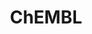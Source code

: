 ---
bigquery: https://console.cloud.google.com/bigquery?p=patents-public-data&d=ebi_chembl&page=dataset
citation: '"The ChEMBL database in 2017." Anna Gaulton, Anne Hersey, Michał Nowotka,
  A Patrícia Bento, Jon Chambers, David Mendez, Prudence Mutowo, Francis Atkinson,
  Louisa J Bellis, Elena Cibrián-Uhalte, Mark Davies, Nathan Dedman, Anneli Karlsson,
  María Paula Magariños, John P Overington, George Papadatos, Ines Smit, Andrew R
  Leach Nucleic acids Research (2017) 45 (Database Issue), D945-D954'
contributors: European Bioinformatics Institute
cost: None
description: ChEMBL Data is a manually curated database of small molecules used in
  drug discovery, including information about existing patented drugs.
documentation: 'schema: https://www.ebi.ac.uk/chembl/db_schema


  '
last_edit: 04/09/2022, 06:02:34
location: https://console.cloud.google.com/marketplace/product/google_patents_public_datasets/chembl
maintained_by: EMBL-EBI, an outstation of European Molecular Biology Laboratory
related_publications: '

  ChEMBL: towards direct deposition of bioassay data.


  Mendez D, Gaulton A, Bento AP, Chambers J, De Veij M, Félix E, Magariños MP, Mosquera
  JF, Mutowo P, Nowotka M, Gordillo-Marañón M, Hunter F, Junco L, Mugumbate G, Rodriguez-Lopez
  M, Atkinson F, Bosc N, Radoux CJ, Segura-Cabrera A, Hersey A, Leach AR.


  — Nucleic Acids Res. 2019; 47(D1):D930-D940. doi: 10.1093/nar/gky1075

  '
schema_fields:
- orig_description
- formulation_id
- warnref_id
- parent_molregno
- selectivity_comment
- major_class
- target_type
- ddd_admr
- updated_by
- level3_description
- pathway_id
- assay_category
- ro3_pass
- curated_by
- sitecomp_id
- acd_most_apka
- ref_id
- ddd_units
- cl_lincs_id
- parent_go_id
- prediction_method
- active_ingredient
- assay_cell_type
- enzyme_tid
- level3
- irac_code
- text_value
- molfile
- domain_name
- heavy_atoms
- molsyn_id
- irac_class_id
- dosage_form
- entity_id
- level4_description
- mechanism_of_action
- product_id
- hba_lipinski
- pubmed_id
- tax_id
- site_residues
- hrac_class_id
- synonyms
- cell_name
- relation
- oc_id
- component_id
- normal_range_max
- mechanism_comment
- approval_date
- relationship_type
- mol_hrac_id
- hbd
- max_phase
- site_id
- submission_date
- max_phase_for_ind
- tbl
- assay_test_type
- record_id
- last_page
- withdrawn_flag
- definition
- aromatic_rings
- relationship
- clo_id
- enzyme_name
- drug_record_id
- therapeutic_flag
- acd_logd
- helm_notation
- status
- src_short_name
- db_source
- num_alerts
- mc_tax_id
- assay_organism
- assay_strain
- innovator_company
- patent_expire_date
- country
- efo_id
- accession
- rgid
- research_stem
- standard_inchi
- version
- direct_interaction
- metabolite_record_id
- domain_description
- lle
- compound_name
- disease_efficacy
- targrel_id
- title
- sei
- alert_name
- canonical_smiles
- l7
- substrate_record_id
- res_stem_id
- cell_source_organism
- hba
- upper_value
- type
- cell_source_tax_id
- relationship_desc
- end_position
- assay_tax_id
- assay_tissue
- usan_stem
- entity_type
- withdrawn_country
- num_ro5_violations
- psa
- assay_class_id
- le
- cx_logd
- src_assay_id
- withdrawn_reason
- frac_class_id
- route
- job_id
- syn_type
- ingredient
- protclasssyn_id
- indication_class
- protein_class_desc
- alogp
- trade_name
- pchembl_value
- patent_use_code
- target_mapping
- assay_subcellular_fraction
- curation_comment
- bao_id
- first_in_class
- previous_company
- warning_id
- frac_code
- hrac_code
- domain_id
- ref_type
- source
- assay_type
- parent_type
- who_name
- acd_most_bpka
- molecule_type
- standard_upper_value
- result_flag
- doc_id
- path
- authors
- metref_id
- downgraded
- compd_id
- l1
- comp_class_id
- mol_atc_id
- confidence_score
- description
- co_stem_id
- actsm_id
- cell_ontology_id
- variant_id
- caloha_id
- met_comment
- volume
- aidx
- abstract
- source_domain_id
- bei
- activity_count
- standard_units
- warning_class
- alert_id
- hbd_lipinski
- patent_no
- l6
- mutation
- nda_type
- mesh_heading
- molregno
- compsyn_id
- structure_type
- target_desc
- l8
- level2_description
- units
- year
- homologue
- assay_param_id
- stem
- standard_relation
- pathway_key
- targcomp_id
- std_act_id
- aspect
- molecular_species
- data_validity_comment
- level2
- rtb
- species_group_flag
- bto_id
- protein_class_id
- creation_date
- annotation
- first_approval
- mc_target_name
- comments
- qudt_units
- bao_endpoint
- inorganic_flag
- class_level
- ref_url
- parent_id
- src_description
- mc_target_accession
- cidx
- subgroup
- ass_cls_map_id
- issue
- publication_number
- warning_year
- standard_value
- usan_stem_definition
- standard_flag
- cell_id
- ddd_comment
- published_units
- prodrug
- chebi_par_id
- site_name
- drug_substance_flag
- level5
- related_tid
- warning_type
- l2
- stem_class
- potential_duplicate
- mc_target_type
- component_synonym
- biocomp_id
- topical
- tid
- l4
- qed_weighted
- level4
- assay_id
- cx_most_bpka
- num_lipinski_ro5_violations
- oral
- polymer_flag
- warning_description
- warning_country
- short_name
- l3
- tid_fixed
- uo_units
- predbind_id
- set_name
- pref_name
- cellosaurus_id
- isoform
- standard_text_value
- mol_irac_id
- standard_inchi_key
- drug_product_flag
- mec_id
- availability_type
- black_box_warning
- withdrawn_year
- mw_monoisotopic
- idx
- assay_desc
- cell_description
- active_molregno
- standard_type
- last_active
- patent_id
- molecular_mechanism
- chembl_id
- comp_go_id
- activity_comment
- dosed_ingredient
- mw_freebase
- doi
- ap_id
- log_id
- chirality
- natural_product
- published_relation
- label
- met_conversion
- toid
- atc_code
- ridx
- published_value
- bao_format
- mesh_id
- withdrawn_class
- activity_id
- mecref_id
- indref_id
- drugind_id
- uberon_id
- parameter_type
- journal
- parameter_value
- cell_source_tissue
- parenteral
- tissue_id
- level1_description
- doc_type
- usan_year
- src_id
- name
- mol_frac_id
- normal_range_min
- action_type
- usan_stem_id
- strength
- as_id
- delist_flag
- cx_most_apka
- ad_type
- updated_on
- company
- smarts
- cx_logp
- full_molformula
- assay_source
- mc_organism
- src_compound_id
- met_id
- organism
- who_extra
- ddd_id
- class_type
- db_version
- first_page
- prod_pat_id
- binding_site_comment
- alert_set_id
- sequence_md5sum
- published_type
- sequence
- component_type
- ddd_value
- full_mwt
- usan_substem
- level1
- start_position
- stat
- smid
- priority
- acd_logp
- protein_class_synonym
- go_id
- domain_type
- efo_term
- confidence
- l5
- compound_key
- value
- applicant_full_name
- cpd_str_alert_id
shortname: chembl
tags:
- biotechnology
- health
- chemical
- bioinformatics
- medical
terms_of_use: CC BY-SA 3.0
title: ChEMBL
uuid: e232a192-965c-4ec9-904c-155b6dfe56c5
---